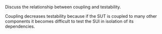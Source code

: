 <panel header=":lock::key: Coupling and testability">
<question has-input="true">

Discuss the relationship between coupling and <tooltip content="a measure of how easily a given component can be tested">testability</tooltip>.

<div slot="answer">

Coupling decreases testability because if the <tooltip content="Software Under Test">SUT</tooltip> is coupled to many other components it becomes difficult to test the SUI in isolation of its dependencies.

</div>
</question>
</panel>
